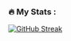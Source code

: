 

### :fire: My Stats :
[![GitHub Streak](http://github-readme-streak-stats.herokuapp.com?user==LDZA01&theme=dark&background=000000)](https://git.io/streak-stats)

